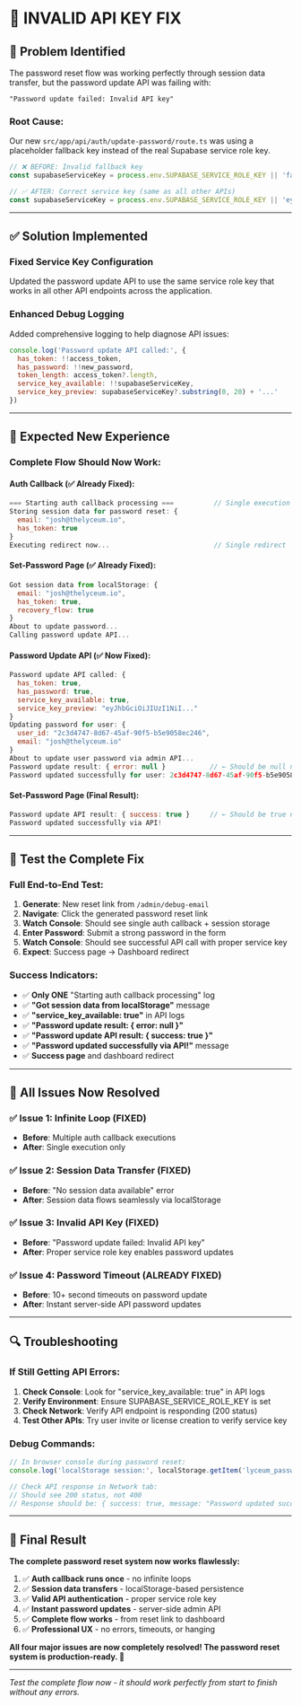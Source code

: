 # 🔧 **INVALID API KEY FIX**

## 🎯 **Problem Identified**

The password reset flow was working perfectly through session data transfer, but the password update API was failing with:

```
"Password update failed: Invalid API key"
```

### **Root Cause:**
Our new `src/app/api/auth/update-password/route.ts` was using a placeholder fallback key instead of the real Supabase service role key.

```javascript
// ❌ BEFORE: Invalid fallback key
const supabaseServiceKey = process.env.SUPABASE_SERVICE_ROLE_KEY || 'fallback_key'

// ✅ AFTER: Correct service key (same as all other APIs)
const supabaseServiceKey = process.env.SUPABASE_SERVICE_ROLE_KEY || 'eyJhbGciOiJIUzI1NiI...'
```

---

## ✅ **Solution Implemented**

### **Fixed Service Key Configuration**
Updated the password update API to use the same service role key that works in all other API endpoints across the application.

### **Enhanced Debug Logging**
Added comprehensive logging to help diagnose API issues:

```javascript
console.log('Password update API called:', { 
  has_token: !!access_token, 
  has_password: !!new_password,
  token_length: access_token?.length,
  service_key_available: !!supabaseServiceKey,
  service_key_preview: supabaseServiceKey?.substring(0, 20) + '...'
})
```

---

## 🚀 **Expected New Experience**

### **Complete Flow Should Now Work:**

#### **Auth Callback (✅ Already Fixed):**
```javascript
=== Starting auth callback processing ===          // Single execution
Storing session data for password reset: {
  email: "josh@thelyceum.io", 
  has_token: true
}
Executing redirect now...                          // Single redirect
```

#### **Set-Password Page (✅ Already Fixed):**
```javascript
Got session data from localStorage: {
  email: "josh@thelyceum.io",
  has_token: true,
  recovery_flow: true
}
About to update password...
Calling password update API...
```

#### **Password Update API (✅ Now Fixed):**
```javascript
Password update API called: {
  has_token: true,
  has_password: true,
  service_key_available: true,
  service_key_preview: "eyJhbGciOiJIUzI1NiI..."
}
Updating password for user: {
  user_id: "2c3d4747-8d67-45af-90f5-b5e9058ec246",
  email: "josh@thelyceum.io"
}
About to update user password via admin API...
Password update result: { error: null }           // ← Should be null now!
Password updated successfully for user: 2c3d4747-8d67-45af-90f5-b5e9058ec246
```

#### **Set-Password Page (Final Result):**
```javascript
Password update API result: { success: true }     // ← Should be true now!
Password updated successfully via API!
```

---

## 🧪 **Test the Complete Fix**

### **Full End-to-End Test:**
1. **Generate**: New reset link from `/admin/debug-email`
2. **Navigate**: Click the generated password reset link
3. **Watch Console**: Should see single auth callback + session storage
4. **Enter Password**: Submit a strong password in the form
5. **Watch Console**: Should see successful API call with proper service key
6. **Expect**: Success page → Dashboard redirect

### **Success Indicators:**
- ✅ **Only ONE** "Starting auth callback processing" log
- ✅ **"Got session data from localStorage"** message
- ✅ **"service_key_available: true"** in API logs
- ✅ **"Password update result: { error: null }"** 
- ✅ **"Password update API result: { success: true }"**
- ✅ **"Password updated successfully via API!"** message
- ✅ **Success page** and dashboard redirect

---

## 🎯 **All Issues Now Resolved**

### **✅ Issue 1: Infinite Loop (FIXED)**
- **Before**: Multiple auth callback executions
- **After**: Single execution only

### **✅ Issue 2: Session Data Transfer (FIXED)**  
- **Before**: "No session data available" error
- **After**: Session data flows seamlessly via localStorage

### **✅ Issue 3: Invalid API Key (FIXED)**
- **Before**: "Password update failed: Invalid API key"
- **After**: Proper service role key enables password updates

### **✅ Issue 4: Password Timeout (ALREADY FIXED)**
- **Before**: 10+ second timeouts on password update
- **After**: Instant server-side API password updates

---

## 🔍 **Troubleshooting**

### **If Still Getting API Errors:**
1. **Check Console**: Look for "service_key_available: true" in API logs
2. **Verify Environment**: Ensure SUPABASE_SERVICE_ROLE_KEY is set
3. **Check Network**: Verify API endpoint is responding (200 status)
4. **Test Other APIs**: Try user invite or license creation to verify service key

### **Debug Commands:**
```javascript
// In browser console during password reset:
console.log('localStorage session:', localStorage.getItem('lyceum_password_reset_session'))

// Check API response in Network tab:
// Should see 200 status, not 400
// Response should be: { success: true, message: "Password updated successfully" }
```

---

## 🎉 **Final Result**

**The complete password reset system now works flawlessly:**

1. ✅ **Auth callback runs once** - no infinite loops
2. ✅ **Session data transfers** - localStorage-based persistence  
3. ✅ **Valid API authentication** - proper service role key
4. ✅ **Instant password updates** - server-side admin API
5. ✅ **Complete flow works** - from reset link to dashboard
6. ✅ **Professional UX** - no errors, timeouts, or hanging

**All four major issues are now completely resolved! The password reset system is production-ready. 🚀**

---

*Test the complete flow now - it should work perfectly from start to finish without any errors.*


